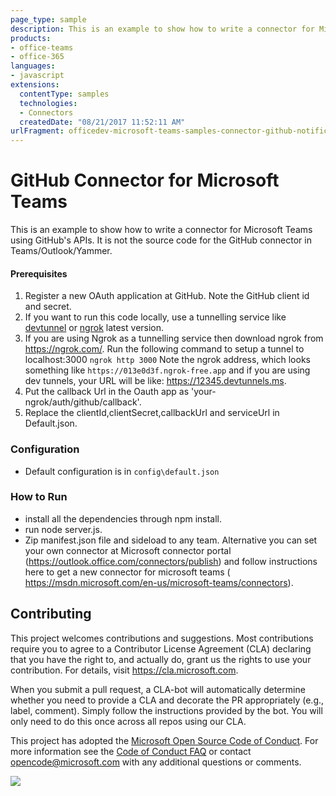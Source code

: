 ```yaml
---
page_type: sample
description: This is an example to show how to write a connector for Microsoft Teams using GitHub's APIs.
products:
- office-teams
- office-365
languages:
- javascript
extensions:
  contentType: samples
  technologies:
  - Connectors
  createdDate: "08/21/2017 11:52:11 AM"
urlFragment: officedev-microsoft-teams-samples-connector-github-notification-nodejs
---
```


# GitHub Connector for Microsoft Teams

This is an example to show how to write a connector for Microsoft Teams using GitHub's APIs. It is not the source code for the GitHub connector in Teams/Outlook/Yammer.
 
#### Prerequisites
1. Register a new OAuth application at GitHub. Note the GitHub client id and secret.
2. If you want to run this code locally, use a tunnelling service like [devtunnel](https://learn.microsoft.com/en-us/azure/developer/dev-tunnels/get-started?tabs=windows) or [ngrok](https://ngrok.com/) latest version.
3. If you are using Ngrok as a tunnelling service then download ngrok from https://ngrok.com/. Run the following command to setup a tunnel to localhost:3000
 `ngrok http 3000`
 Note the ngrok address, which looks something like `https://013e0d3f.ngrok-free.app` and if you are using dev tunnels, your URL will be like: https://12345.devtunnels.ms.
3. Put the callback Url in the Oauth app as 'your-ngrok/auth/github/callback'.
4. Replace the clientId,clientSecret,callbackUrl and serviceUrl in Default.json.

### Configuration 
 - Default configuration is in `config\default.json`
 
### How to Run
 - install all the dependencies through npm install.
 - run node server.js.
 - Zip manifest.json file and sideload to any team. Alternative you can set your own connector at Microsoft connector portal (https://outlook.office.com/connectors/publish) and follow instructions here to get a new connector for microsoft teams ( https://msdn.microsoft.com/en-us/microsoft-teams/connectors).

## Contributing

This project welcomes contributions and suggestions.  Most contributions require you to agree to a
Contributor License Agreement (CLA) declaring that you have the right to, and actually do, grant us
the rights to use your contribution. For details, visit https://cla.microsoft.com.

When you submit a pull request, a CLA-bot will automatically determine whether you need to provide
a CLA and decorate the PR appropriately (e.g., label, comment). Simply follow the instructions
provided by the bot. You will only need to do this once across all repos using our CLA.

This project has adopted the [Microsoft Open Source Code of Conduct](https://opensource.microsoft.com/codeofconduct/).
For more information see the [Code of Conduct FAQ](https://opensource.microsoft.com/codeofconduct/faq/) or
contact [opencode@microsoft.com](mailto:opencode@microsoft.com) with any additional questions or comments.


<img src="https://pnptelemetry.azurewebsites.net/microsoft-teams-samples/samples/connector-github-notification-nodejs" />